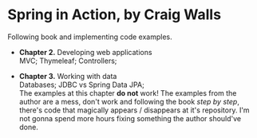 # Spring in Action, by Craig Walls  
Following book and implementing code examples.

* **Chapter 2.** Developing web applications  
MVC; Thymeleaf; Controllers;

* **Chapter 3.** Working with data   
Databases; JDBC vs Spring Data JPA;  
The examples at this chapter **do not** work! The examples from the author are a mess, don't work and following the book *step by step*, there's code that magically appears / disappears at it's repository. I'm not gonna spend more hours fixing something the author should've done.
